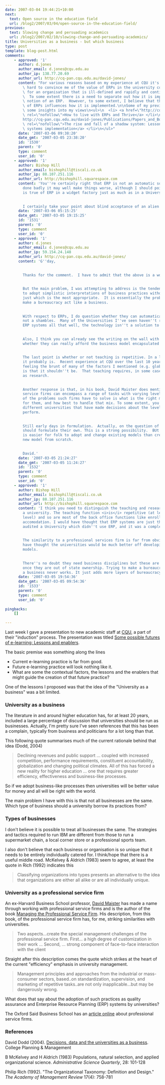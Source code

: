 ```yaml
---
date: 2007-03-04 19:44:21+10:00
next:
  text: Open source in the education field
  url: /blog2/2007/03/04/open-source-in-the-education-field/
previous:
  text: Slowing change and persuading academics
  url: /blog2/2007/02/10/slowing-change-and-persuading-academics/
title: Universities as a business - but which business
type: post
template: blog-post.html
comments:
    - approved: '1'
      author: d.jones
      author_email: d.jones@cqu.edu.au
      author_ip: 138.77.20.69
      author_url: http://cq-pan.cqu.edu.au/david-jones/
      content: "For various reasons based on my experience at CQU it's going to be very\
        \ hard to convince me of the value of ERPs in the university context, especially\
        \ for an organisation that is ill-defined and rapidly and continually changing.\
        \  To some extent there is a need to separate out how it is implemented and the\
        \ notion of an ERP.  However, to some extent, I believe that the nature and expense\
        \ of ERPs influences how it is implemented.\n\nSome of my previous writings give\
        \ some insights into my views\n<ul>\n  <li> <a href=\"http://cq-pan.cqu.edu.au/david-jones/Publications/Papers_and_Books/ERP_Live/\"\
        \ rel=\"nofollow\">How to live with ERPs and Thrive</a> </li>\n  <li> <a href=\"\
        http://cq-pan.cqu.edu.au/david-jones/Publications/Papers_and_Books/Shadow_Systems/\"\
        \ rel=\"nofollow\">The rise and fall of a shadow system: Lessons for enterprise\
        \ systems implementation</a> </li>\n</ul>"
      date: '2007-03-06 09:38:20'
      date_gmt: '2007-03-05 23:38:20'
      id: '1530'
      parent: '0'
      type: comment
      user_id: '0'
    - approved: '1'
      author: Bishop Hill
      author_email: bishophill@tiscali.co.uk
      author_ip: 88.107.251.116
      author_url: http://bishophill.squarespace.com
      content: 'You''re certainly right that ERP is not an automatic solution. If it''s
        done badly it may well make things worse, although I should point out that this
        is true of ERP in a widget factory just as much as in a University.
    
    
        I certainly take your point about blind acceptance of an alien business model.'
      date: '2007-03-06 05:15:25'
      date_gmt: '2007-03-05 19:15:25'
      id: '1531'
      parent: '0'
      type: comment
      user_id: '0'
    - approved: '1'
      author: d.jones
      author_email: d.jones@cqu.edu.au
      author_ip: 59.154.24.148
      author_url: http://cq-pan.cqu.edu.au/david-jones/
      content: 'G''day,
    
    
        Thanks for the comment.  I have to admit that the above is a work in progress.
    
    
        But the main problem, I was attempting to address is the tendency for universities
        to adopt simplistic interpretations of business practices without really questioning
        just which is the most appropriate.  It is essentially the problem of trying to
        make a bureaucracy act like a business.
    
    
        With respect to ERPs, I do question whether they can automatically make a place
        not a shambles.  Many of the Universities I''ve seen haven''t really been using
        ERP systems all that well, the technology isn''t a solution to bureaucracy.
    
    
        Also, I think you can already see the writing on the wall with Universities questioning
        whether they can really afford the business model encapsulated by most ERPs.
    
    
        The last point is whether or not teaching is repetitive. In a lot of universities,
        it probably is.  Recent experience at CQU over the last 10 years, which has been
        feeling the brunt of many of the factors I mentioned (e.g. globalisation etc),
        is that it shouldn''t be.  That teaching requires, in some cases, as much customisation
        as research.
    
    
        Another response is that, in his book, David Maister does mention that professional
        service firms can encompass a range of tasks with varying levels of customisation.  One
        of the problems such firms have to solve is what is the right mix of such tasks
        for them, and how best to handle that mix. To some extent, you can see this at
        different universities that have made decisions about the level of research they
        perform.
    
    
        Still early days in formulation.  Actually, on the question of whether universities
        should formulate their own. This is a strong possibility.  BUt I also think it
        is easier for folk to adopt and change existing models than creating an entirely
        new model from scratch.
    
    
        David.'
      date: '2007-03-05 21:24:27'
      date_gmt: '2007-03-05 11:24:27'
      id: '1532'
      parent: '0'
      type: comment
      user_id: '0'
    - approved: '1'
      author: Bishop Hill
      author_email: bishophill@tiscali.co.uk
      author_ip: 88.107.251.116
      author_url: http://bishophill.squarespace.com
      content: 'I think you need to distinguish the teaching and research functions of
        a university. The teaching function <i>is</i> repetitive (at least at undergraduate
        level) and so are most of the back office functions like enrollment, fees and
        accomodation. I would have thought that ERP systems are just the thing. I once
        audited a University which didn''t use ERP, and it was a complete shambles.
    
    
        The similarity to a professional services firm is far from obvious to me. I would
        have thought the universities would be much better off developing their own business
        models.
    
    
        There''s no doubt they need business disciplines but these are only going to come
        once they are out of state ownership. Trying to make a bureaucracy behave like
        a business never works. It just adds more layers of bureaucracy.'
      date: '2007-03-05 19:54:36'
      date_gmt: '2007-03-05 09:54:36'
      id: '1533'
      parent: '0'
      type: comment
      user_id: '0'
    
pingbacks:
    []
    
---
```

Last week I gave a presentation to new academic staff at [CQU](http://www.cqu.edu.au/), a part of their "induction" process. The presentation was titled [Some possible futures of e-learning: Lessons and enablers](http://cq-pan.cqu.edu.au/david-jones/Publications/Presentations/PossibleFutures/).

The basic premise was something along the lines

- Current e-learning practice is far from good.
- Future e-learning practice will look nothing like it.
- What are some the contextual factors, the lessons and the enablers that might guide the creation of that future practice?

One of the lessons I proposed was that the idea of the "University as a business" was a bit limited.

### University as a business

The literature in and around higher education has, for at least 20 years, included a large percentage of discussion that universities should be run as businesses. Actually, I'm pretty sure I've seen references that this has been a complain, typically from business and politicians for a lot long than that.

This following quote summarises much of the current rationale behind that idea (Dodd, 2004)

> Declining revenues and public support … coupled with increased competition, performance requirements, constituent accountability, globalization and changing political climates. All of this has forced a new reality for higher education … one that requires greater efficiency, effectiveness and business-like processes.

So if we adopt business-like processes then universities will be better value for money and all will be right with the world.

The main problem I have with this is that not all businesses are the same. Which type of business should a university borrow its practices from?

### Types of businesses

I don't believe it is possible to treat all businesses the same. The strategies and tactics required to run IBM are different from those to run a supermarket chain, a local corner store or a professional sports team.

I also don't believe that each business or organisation is so unique that it needs to be entirely individually catered for. I think/hope that there is a useful middle road. McKelvey & Aldrich (1983) seem to agree, at least the quote in Rich (1992) indicates this

> Classifying organizations into types presents an alternative to the idea that organizations are either all alike or are all individually unique.

### University as a professional service firm

An ex-Harvard Business School professor, [David Maister](http://davidmaister.com/) has made a name through working with professional service firms and is the author of the book [Managing the Professional Service Firm](http://www.amazon.com/gp/product/0684834316/qid=1153181013/sr=2-1/ref=pd_bbs_b_2_1?s=books&v=glance&n=283155&tag2=davidmaisterc-20). His description, from this book, of the professional service firm has, for me, striking similarities with universities.

> Two aspects…create the special management challenges of the professional service firm. First… a high degree of customization in their work … Second, … strong component of face-to-face interaction with the client

Straight after this description comes the quote which strikes at the heart of the current "efficiency" emphasis in university management.

> Management principles and approaches from the industrial or mass-consumer sectors, based..on standardization, supervision, and marketing of repetitive tasks..are not only inapplicable…but may be dangerously wrong.

What does that say about the adoption of such practices as quality assurance and Enterprise Resource Planning (ERP) systems by universities?

The Oxford Said Business School has an [article online](http://www.sbs.ox.ac.uk/ccc/Professional+Service+Firm.htm) about professional service firms.

### References

David Dodd (2004). [Decisions, data and the universities as a business](http://www.allbusiness.com/management/148850-1.html). College Planning & Management

B McKelvey and H Aldrich (1983) Populations, natural selection, and applied organizational science. _Administrative Science Quarterly_, 28: 101-128

Philip Rich (1992). "The Organizational Taxonomy: Definition and Design." _The Academy of Management Review_ 17(4): 758-781